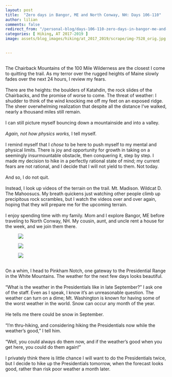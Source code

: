 ```yaml
---
layout: post  
title:  "Zero days in Bangor, ME and North Conway, NH: Days 106-110"  
author: lilian  
comments: false  
redirect_from: "/personal-blog/days-106-110-zero-days-in-bangor-me-and-north-conway-nh/"
categories: [ Hiking, AT 2017-2019 ]
image: assets/blog_images/hiking/at_2017_2019/scrape/img-7528_orig.jpg
                  

---
```

<a></a><br>The Chairback Mountains of the 100 Mile Wilderness are the closest I come to quitting the trail. As my terror over the rugged heights of Maine slowly fades over the next 24 hours, I review my fears.<br><br>There are the heights: the boulders of Katahdin, the rock slides of the Chairbacks, and the promise of worse to come. The threat of weather: I shudder to think of the wind knocking me off my feet on an exposed ridge. The sheer overwhelming realization that despite all the distance I’ve walked, nearly a thousand miles still remain.<br><br>I can still picture myself bouncing down a mountainside and into a valley.<br><a></a><br><em>Again, not how physics works,</em> I tell myself.<br><a></a><br>I remind myself that I <em>chose</em> to be here to push myself to my mental and physical limits. There is joy and opportunity for growth in taking on a seemingly insurmountable obstacle, then conquering it, step by step. I made my decision to hike in a perfectly rational state of mind; my current fears are not rational, and I decide that I will not yield to them. Not today.<br><a></a><br>And so, I do not quit.<br><a></a><br>Instead, I look up videos of the terrain on the trail. Mt. Madison. Wildcat D. The Mahoosucs. My breath quickens just watching other people climb up precipitous rock scrambles, but I watch the videos over and over again, hoping that they will prepare me for the upcoming terrain.<br><a></a><br>I enjoy spending time with my family. Mom and I explore Bangor, ME before traveling to North Conway, NH. My cousin, aunt, and uncle rent a house for the week, and we join them there.<br>

<figure><img src="{{site.baseurl}}/assets/blog_images/hiking/at_2017_2019/scrape/img-7520_orig.jpg" ></figure>

<figure><img src="{{site.baseurl}}/assets/blog_images/hiking/at_2017_2019/scrape/img-7524_orig.jpg" ></figure>

<figure><img src="{{site.baseurl}}/assets/blog_images/hiking/at_2017_2019/scrape/img-7528_orig.jpg" ></figure>

<a></a><br>On a whim, I head to Pinkham Notch, one gateway to the Presidential Range in the White Mountains. The weather for the next few days looks beautiful.<br><a></a><br>“What is the weather in the Presidentials like in late September?” I ask one of the staff. Even as I speak, I know it’s an unreasonable question. The weather can turn on a dime; Mt. Washington is known for having some of the worst weather in the world. Snow can occur any month of the year.<br><a></a><br>He tells me there could be snow in September.<br><a></a><br>“I’m thru-hiking, and considering hiking the Presidentials now while the weather’s good,” I tell him.<br><a></a><br>“Well, you could always do them now, and if the weather’s good when you get here, you could do them again!”<br><a></a><br>I privately think there is little chance I will want to do the Presidentials twice, but I decide to hike up the Presidentials tomorrow, when the forecast looks good, rather than risk poor weather a month later.<br>
